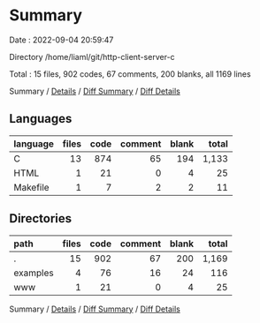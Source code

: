 # Summary

Date : 2022-09-04 20:59:47

Directory /home/liaml/git/http-client-server-c

Total : 15 files,  902 codes, 67 comments, 200 blanks, all 1169 lines

Summary / [Details](details.md) / [Diff Summary](diff.md) / [Diff Details](diff-details.md)

## Languages
| language | files | code | comment | blank | total |
| :--- | ---: | ---: | ---: | ---: | ---: |
| C | 13 | 874 | 65 | 194 | 1,133 |
| HTML | 1 | 21 | 0 | 4 | 25 |
| Makefile | 1 | 7 | 2 | 2 | 11 |

## Directories
| path | files | code | comment | blank | total |
| :--- | ---: | ---: | ---: | ---: | ---: |
| . | 15 | 902 | 67 | 200 | 1,169 |
| examples | 4 | 76 | 16 | 24 | 116 |
| www | 1 | 21 | 0 | 4 | 25 |

Summary / [Details](details.md) / [Diff Summary](diff.md) / [Diff Details](diff-details.md)
